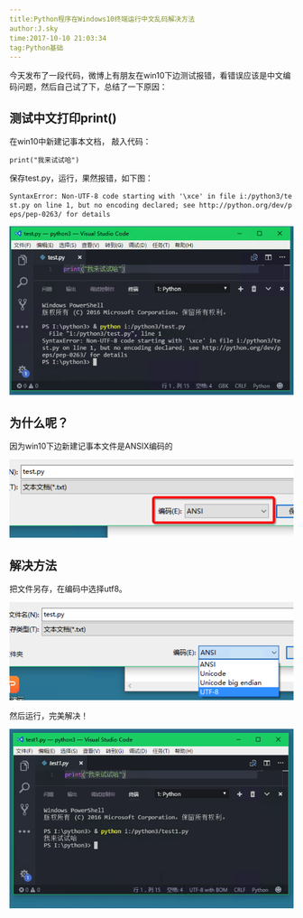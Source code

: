 ```yaml
---
title:Python程序在Windows10终端运行中文乱码解决方法
author:J.sky
time:2017-10-10 21:03:34
tag:Python基础
---
```


今天发布了一段代码，微博上有朋友在win10下边测试报错，看错误应该是中文编码问题，然后自己试了下，总结了一下原因：

## 测试中文打印print()

在win10中新建记事本文档， 敲入代码：

    print("我来试试哈")

保存test.py，运行，果然报错，如下图：

<pre><code>SyntaxError: Non-UTF-8 code starting with '\xce' in file i:/python3/te
st.py on line 1, but no encoding declared; see http://python.org/dev/p
eps/pep-0263/ for details</code></pre>

![输入图片说明](assets/images/media/upload/2017/10/Snip20171010_14.png)

## 为什么呢？

因为win10下边新建记事本文件是ANSIX编码的

![输入图片说明](assets/images/media/upload/2017/10/Snip20171010_15.png)

## 解决方法

把文件另存，在编码中选择utf8。

![输入图片说明](assets/images/media/upload/2017/10/Snip20171010_16.png)

然后运行，完美解决！

![输入图片说明](assets/images/media/upload/2017/10/Snip20171010_17.png)